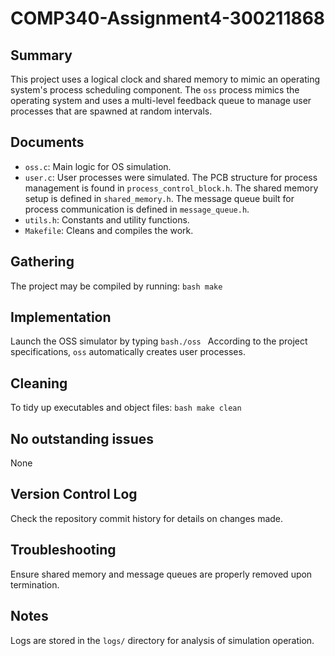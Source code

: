 # COMP340-Assignment4-300211868

## Summary
This project uses a logical clock and shared memory to mimic an operating system's process scheduling component. The `oss` process mimics the operating system and uses a multi-level feedback queue to manage user processes that are spawned at random intervals.


## Documents
- `oss.c`: Main logic for OS simulation.
- `user.c`: User processes were simulated.
The PCB structure for process management is found in `process_control_block.h`.
The shared memory setup is defined in `shared_memory.h`.
The message queue built for process communication is defined in `message_queue.h`.
- `utils.h`: Constants and utility functions.
- `Makefile`: Cleans and compiles the work.

## Gathering
The project may be compiled by running: ```bash make ```

## Implementation
Launch the OSS simulator by typing ```bash./oss ```
According to the project specifications, `oss` automatically creates user processes.

## Cleaning
To tidy up executables and object files: ```bash make clean ```

## No outstanding issues
None

## Version Control Log
Check the repository commit history for details on changes made.

## Troubleshooting
Ensure shared memory and message queues are properly removed upon termination.

## Notes
Logs are stored in the `logs/` directory for analysis of simulation operation.
